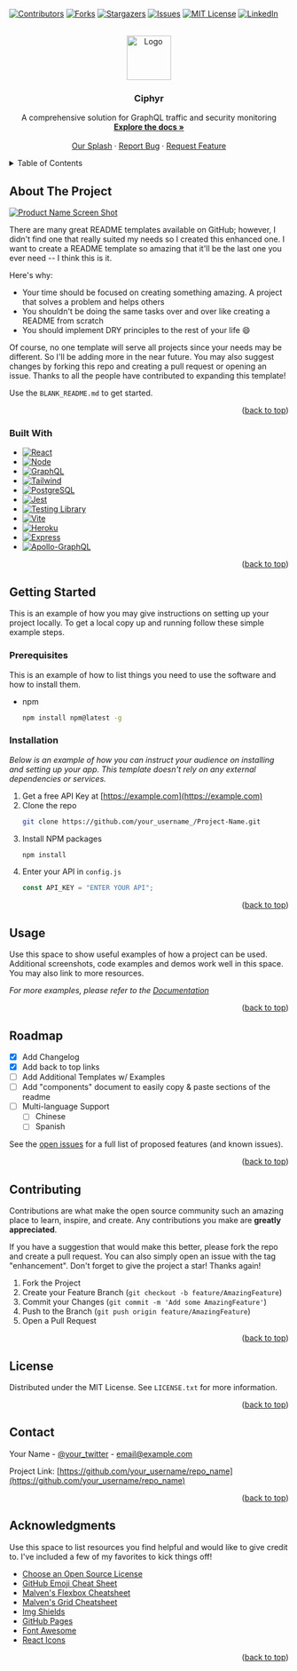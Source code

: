 <!-- Improved compatibility of back to top link: See: https://github.com/othneildrew/Best-README-Template/pull/73 -->

<a name="readme-top"></a>

<!--
*** Thanks for checking out the Best-README-Template. If you have a suggestion
*** that would make this better, please fork the repo and create a pull request
*** or simply open an issue with the tag "enhancement".
*** Don't forget to give the project a star!
*** Thanks again! Now go create something AMAZING! :D
-->

<!-- PROJECT SHIELDS -->
<!--
*** I'm using markdown "reference style" links for readability.
*** Reference links are enclosed in brackets [ ] instead of parentheses ( ).
*** See the bottom of this document for the declaration of the reference variables
*** for contributors-url, forks-url, etc. This is an optional, concise syntax you may use.
*** https://www.markdownguide.org/basic-syntax/#reference-style-links
-->

[![Contributors][contributors-shield]][contributors-url]
[![Forks][forks-shield]][forks-url]
[![Stargazers][stars-shield]][stars-url]
[![Issues][issues-shield]][issues-url]
[![MIT License][license-shield]][license-url]
[![LinkedIn][linkedin-shield]][linkedin-url]

<!-- PROJECT LOGO -->
<br />
<div align="center">
  <a href="https://github.com/oslabs-beta/Ciphyr">
    <img src="images/logo.png" alt="Logo" width="80" height="80">
  </a>

  <h3 align="center">Ciphyr</h3>

  <p align="center">
    A comprehensive solution for GraphQL traffic and security monitoring
    <br />
    <a href="https://github.com/oslabs-beta/Ciphyr"><strong>Explore the docs »</strong></a>
    <br />
    <br />
    <a href="https://github.com/othneildrew/Best-README-Template">Our Splash</a>
    ·
    <a href="https://github.com/oslabs-beta/Ciphyr/issues">Report Bug</a>
    ·
    <a href="https://github.com/oslabs-beta/Ciphyr/issues">Request Feature</a>
  </p>
</div>

<!-- TABLE OF CONTENTS -->
<details>
  <summary>Table of Contents</summary>
  <ol>
    <li>
      <a href="#about-the-project">About The Project</a>
      <ul>
        <li><a href="#built-with">Built With</a></li>
      </ul>
    </li>
    <li>
      <a href="#getting-started">Getting Started</a>
      <ul>
        <li><a href="#prerequisites">Prerequisites</a></li>
        <li><a href="#installation">Installation</a></li>
      </ul>
    </li>
    <li><a href="#usage">Usage</a></li>
    <li><a href="#roadmap">Roadmap</a></li>
    <li><a href="#contributing">Contributing</a></li>
    <li><a href="#license">License</a></li>
    <li><a href="#contact">Contact</a></li>
    <li><a href="#acknowledgments">Acknowledgments</a></li>
  </ol>
</details>

<!-- ABOUT THE PROJECT -->

## About The Project

[![Product Name Screen Shot][product-screenshot]](https://example.com)

There are many great README templates available on GitHub; however, I didn't find one that really suited my needs so I created this enhanced one. I want to create a README template so amazing that it'll be the last one you ever need -- I think this is it.

Here's why:

- Your time should be focused on creating something amazing. A project that solves a problem and helps others
- You shouldn't be doing the same tasks over and over like creating a README from scratch
- You should implement DRY principles to the rest of your life :smile:

Of course, no one template will serve all projects since your needs may be different. So I'll be adding more in the near future. You may also suggest changes by forking this repo and creating a pull request or opening an issue. Thanks to all the people have contributed to expanding this template!

Use the `BLANK_README.md` to get started.

<p align="right">(<a href="#readme-top">back to top</a>)</p>

### Built With


* [![React][React.js]][React-url]
* [![Node][Node]][React-url]
* [![GraphQL][GraphQL]][React-url]
* [![Tailwind][Tailwind]][React-url]
* [![PostgreSQL][PostgreSQL]][React-url]
* [![Jest][Jest]][React-url]
* [![Testing Library][Testing Library]][React-url]
* [![Vite][Vite]][React-url]
* [![Heroku][Heroku]][React-url]
* [![Express][Express]][React-url]
* [![Apollo-GraphQL][Apollo-GraphQL]][React-url]



<p align="right">(<a href="#readme-top">back to top</a>)</p>

<!-- GETTING STARTED -->

## Getting Started

This is an example of how you may give instructions on setting up your project locally.
To get a local copy up and running follow these simple example steps.

### Prerequisites

This is an example of how to list things you need to use the software and how to install them.

- npm
  ```sh
  npm install npm@latest -g
  ```

### Installation

_Below is an example of how you can instruct your audience on installing and setting up your app. This template doesn't rely on any external dependencies or services._

1. Get a free API Key at [https://example.com](https://example.com)
2. Clone the repo
   ```sh
   git clone https://github.com/your_username_/Project-Name.git
   ```
3. Install NPM packages
   ```sh
   npm install
   ```
4. Enter your API in `config.js`
   ```js
   const API_KEY = "ENTER YOUR API";
   ```

<p align="right">(<a href="#readme-top">back to top</a>)</p>

<!-- USAGE EXAMPLES -->

## Usage

Use this space to show useful examples of how a project can be used. Additional screenshots, code examples and demos work well in this space. You may also link to more resources.

_For more examples, please refer to the [Documentation](https://example.com)_

<p align="right">(<a href="#readme-top">back to top</a>)</p>

<!-- ROADMAP -->

## Roadmap

- [x] Add Changelog
- [x] Add back to top links
- [ ] Add Additional Templates w/ Examples
- [ ] Add "components" document to easily copy & paste sections of the readme
- [ ] Multi-language Support
  - [ ] Chinese
  - [ ] Spanish

See the [open issues](https://github.com/othneildrew/Best-README-Template/issues) for a full list of proposed features (and known issues).

<p align="right">(<a href="#readme-top">back to top</a>)</p>

<!-- CONTRIBUTING -->

## Contributing

Contributions are what make the open source community such an amazing place to learn, inspire, and create. Any contributions you make are **greatly appreciated**.

If you have a suggestion that would make this better, please fork the repo and create a pull request. You can also simply open an issue with the tag "enhancement".
Don't forget to give the project a star! Thanks again!

1. Fork the Project
2. Create your Feature Branch (`git checkout -b feature/AmazingFeature`)
3. Commit your Changes (`git commit -m 'Add some AmazingFeature'`)
4. Push to the Branch (`git push origin feature/AmazingFeature`)
5. Open a Pull Request

<p align="right">(<a href="#readme-top">back to top</a>)</p>

<!-- LICENSE -->

## License

Distributed under the MIT License. See `LICENSE.txt` for more information.

<p align="right">(<a href="#readme-top">back to top</a>)</p>

<!-- CONTACT -->

## Contact

Your Name - [@your_twitter](https://twitter.com/your_username) - email@example.com

Project Link: [https://github.com/your_username/repo_name](https://github.com/your_username/repo_name)

<p align="right">(<a href="#readme-top">back to top</a>)</p>

<!-- ACKNOWLEDGMENTS -->

## Acknowledgments

Use this space to list resources you find helpful and would like to give credit to. I've included a few of my favorites to kick things off!

- [Choose an Open Source License](https://choosealicense.com)
- [GitHub Emoji Cheat Sheet](https://www.webpagefx.com/tools/emoji-cheat-sheet)
- [Malven's Flexbox Cheatsheet](https://flexbox.malven.co/)
- [Malven's Grid Cheatsheet](https://grid.malven.co/)
- [Img Shields](https://shields.io)
- [GitHub Pages](https://pages.github.com)
- [Font Awesome](https://fontawesome.com)
- [React Icons](https://react-icons.github.io/react-icons/search)

<p align="right">(<a href="#readme-top">back to top</a>)</p>

<!-- MARKDOWN LINKS & IMAGES -->
<!-- https://www.markdownguide.org/basic-syntax/#reference-style-links -->

[contributors-shield]: https://img.shields.io/github/contributors/oslabs-beta/Ciphyr.svg?style=for-the-badge
[contributors-url]: https://github.com/oslabs-beta/Ciphyr/graphs/contributors
[forks-shield]: https://img.shields.io/github/forks/oslabs-beta/Ciphyr.svg?style=for-the-badge
[forks-url]: https://github.com/oslabs-beta/Ciphyr/network/members
[stars-shield]: https://img.shields.io/github/stars/oslabs-beta/Ciphyr.svg?style=for-the-badge
[stars-url]: https://github.com/oslabs-beta/Ciphyr/stargazers
[issues-shield]: https://img.shields.io/github/issues/oslabs-beta/Ciphyr.svg?style=for-the-badge
[issues-url]: https://github.com/oslabs-beta/Ciphyr/issues
[license-shield]: https://img.shields.io/github/license/oslabs-beta/Ciphyr/john/splash.svg?style=for-the-badge
[license-url]: https://github.com/oslabs-beta/Ciphyr/blob/john/splash/LICENSE
[linkedin-shield]: https://img.shields.io/badge/-LinkedIn-black.svg?style=for-the-badge&logo=linkedin&colorB=555
[linkedin-url]: https://www.linkedin.com/company/ciphyr/
[product-screenshot]: images/screenshot.png


[React.js]: https://img.shields.io/badge/React-20232A?style=for-the-badge&logo=react&logoColor=61DAFB
[React-url]: https://reactjs.org/
[TypeScript]: https://img.shields.io/badge/TypeScript-007ACC?style=for-the-badge&logo=typescript&logoColor=white
[JavaScript]: https://img.shields.io/badge/javascript-%23323330.svg?style=for-the-badge&logo=javascript&logoColor=%23F7DF1E
[React]: https://img.shields.io/badge/react-%2320232a.svg?style=for-the-badge&logo=react&logoColor=%2361DAFB
[Node]: https://img.shields.io/badge/-node-339933?style=for-the-badge&logo=node.js&logoColor=white
[Express]: https://img.shields.io/badge/Express.js-404D59?style=for-the-badge
[PostgreSQL]: https://img.shields.io/badge/PostgreSQL-4EA94B?style=for-the-badge&logo=postgres&logoColor=white
[Tailwind]: https://img.shields.io/badge/Tailwind_CSS-38B2AC?style=for-the-badge&logo=tailwind-css&logoColor=white
[Jest]: https://img.shields.io/badge/Jest-323330?style=for-the-badge&logo=Jest&logoColor=white
[Testing Library]: https://img.shields.io/badge/testing%20library-323330?style=for-the-badge&logo=testing-librarylogoColor=red
[Vite]: https://img.shields.io/badge/vite-%23646CFF.svg?style=for-the-badge&logo=vite&logoColor=white
[Docker]: https://img.shields.io/badge/docker-%230db7ed.svg?style=for-the-badge&logo=docker&logoColor=white
[Chart.js]: https://img.shields.io/badge/chart.js-F5788D.svg?style=for-the-badge&logo=chart.js&logoColor=white
[AWS]: https://img.shields.io/badge/AWS-%23FF9900.svg?style=for-the-badge&logo=amazon-aws&logoColor=white
[Heroku]: https://img.shields.io/badge/Heroku-430098?style=for-the-badge&logo=heroku&logoColor=white
[Apollo-GraphQL]: https://img.shields.io/badge/-ApolloGraphQL-311C87?style=for-the-badge&logo=apollo-graphql
[GraphQL]: https://img.shields.io/badge/-GraphQL-E10098?style=for-the-badge&logo=graphql&logoColor=white
[HTML5]: https://img.shields.io/badge/html5-%23E34F26.svg?style=for-the-badge&logo=html5&logoColor=white
